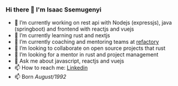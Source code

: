 ### Hi there 👋 I'm Isaac Ssemugenyi

- 🔭 I’m currently working on rest api with Nodejs (expressjs), java (springboot) and frontend with reactjs and vuejs
- 🌱 I’m currently learning rust and nextjs
- 🌱 I’m currently coaching and mentoring teams at [refactory](https://www.refactory.ug) 
- 👯 I’m looking to collaborate on open source projects that rust
- 🤔 I’m looking for a mentor in rust and project management
- 💬 Ask me about javascript, reactjs and vuejs
- 📫 How to reach me: [Linkedin](https://linkedin.com/in/isaac-ssemugenyi-08a50346)
- 📫 Born *August/1992*

[//]: #https://docs.github.com/en/rest/overview/endpoints-available-for-github-apps
